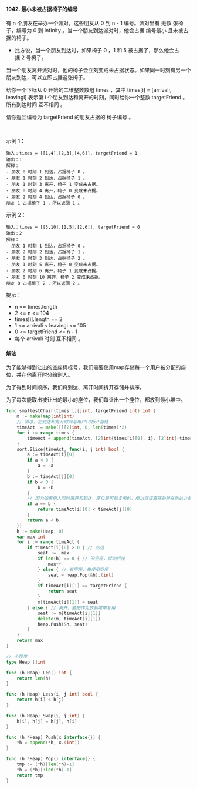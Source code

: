 #### 1942. 最小未被占据椅子的编号
有 n 个朋友在举办一个派对，这些朋友从 0 到 n - 1 编号。派对里有 无数 张椅子，编号为 0 到 infinity 。当一个朋友到达派对时，他会占据 编号最小 且未被占据的椅子。

- 比方说，当一个朋友到达时，如果椅子 0 ，1 和 5 被占据了，那么他会占据 2 号椅子。

当一个朋友离开派对时，他的椅子会立刻变成未占据状态。如果同一时刻有另一个朋友到达，可以立即占据这张椅子。

给你一个下标从 0 开始的二维整数数组 times ，其中 times[i] = [arrivali, leavingi] 表示第 i 个朋友到达和离开的时刻，同时给你一个整数 targetFriend 。所有到达时间 互不相同 。

请你返回编号为 targetFriend 的朋友占据的 椅子编号 。

 

示例 1：
```
输入：times = [[1,4],[2,3],[4,6]], targetFriend = 1
输出：1
解释：
- 朋友 0 时刻 1 到达，占据椅子 0 。
- 朋友 1 时刻 2 到达，占据椅子 1 。
- 朋友 1 时刻 3 离开，椅子 1 变成未占据。
- 朋友 0 时刻 4 离开，椅子 0 变成未占据。
- 朋友 2 时刻 4 到达，占据椅子 0 。
朋友 1 占据椅子 1 ，所以返回 1 。
```
示例 2：
```
输入：times = [[3,10],[1,5],[2,6]], targetFriend = 0
输出：2
解释：
- 朋友 1 时刻 1 到达，占据椅子 0 。
- 朋友 2 时刻 2 到达，占据椅子 1 。
- 朋友 0 时刻 3 到达，占据椅子 2 。
- 朋友 1 时刻 5 离开，椅子 0 变成未占据。
- 朋友 2 时刻 6 离开，椅子 1 变成未占据。
- 朋友 0 时刻 10 离开，椅子 2 变成未占据。
朋友 0 占据椅子 2 ，所以返回 2 。
```

提示：

- n == times.length
- 2 <= n <= 104
- times[i].length == 2
- 1 <= arrivali < leavingi <= 105
- 0 <= targetFriend <= n - 1
- 每个 arrivali 时刻 互不相同 。

#### 解法
为了能够得到让出的空座椅标号，我们需要使用map存储每一个用户被分配的座位，并在他离开时分给别人。

为了得到时间顺序，我们将到达、离开时间拆开存储并排序。

为了每次能取出被让出的最小的座位，我们每让出一个座位，都放到最小堆中。
```go
func smallestChair(times [][]int, targetFriend int) int {
    m := make(map[int]int)
    // 排序，把到达和离开时间与用户id拆开存储
    timeAct := make([][2]int, 0, len(times)*2)
    for i := range times {
        timeAct = append(timeAct, [2]int{times[i][0], i}, [2]int{-times[i][1], i})
    }
    sort.Slice(timeAct, func(i, j int) bool {
        a := timeAct[i][0]
        if a < 0 {
            a = -a
        }
        b := timeAct[j][0]
        if b < 0 {
            b = -b
        }
        // 因为如果俩人同时离开和到达，座位是可能复用的，所以保证离开的排在到达之前
        if a == b {
            return timeAct[i][0] < timeAct[j][0]
        }
        return a < b
    })
    h := make(Heap, 0)
    var max int 
    for i := range timeAct {
        if timeAct[i][0] > 0 { // 到达
            seat :=  max
            if len(h) == 0 { // 没空座，就向后座
                max++
            } else { // 有空座，先使用空座
                seat = heap.Pop(&h).(int)
            }
            if timeAct[i][1] == targetFriend {
                return seat
            }
            m[timeAct[i][1]] = seat
        } else { // 离开，要把作为放到堆中复用
            seat := m[timeAct[i][1]]
            delete(m, timeAct[i][1])
            heap.Push(&h, seat)
        }
    }
    return max
}

// 小顶堆
type Heap []int

func (h Heap) Len() int {
	return len(h)
}

func (h Heap) Less(i, j int) bool {
	return h[i] < h[j]
}

func (h Heap) Swap(i, j int) {
	h[i], h[j] = h[j], h[i]
}

func (h *Heap) Push(x interface{}) {
	*h = append(*h, x.(int))
}

func (h *Heap) Pop() interface{} {
	tmp := (*h)[len(*h)-1]
	*h = (*h)[:len(*h)-1]
	return tmp
}
```